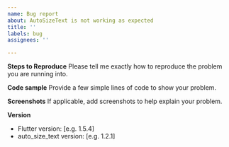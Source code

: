 ```yaml
---
name: Bug report
about: AutoSizeText is not working as expected
title: ''
labels: bug
assignees: ''

---
```


**Steps to Reproduce**
Please tell me exactly how to reproduce the problem you are running into.

**Code sample**
Provide a few simple lines of code to show your problem.

**Screenshots**
If applicable, add screenshots to help explain your problem.

**Version**
 - Flutter version: [e.g. 1.5.4]
 - auto_size_text version: [e.g. 1.2.1]
